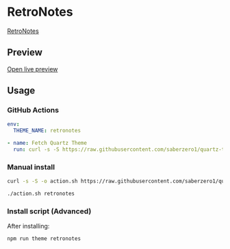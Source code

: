 # RetroNotes

[RetroNotes](https://rubencampelo.com)

## Preview

[Open live preview](https://quartz-themes.github.io/retronotes/)

## Usage

### GitHub Actions

```yaml
env:
  THEME_NAME: retronotes
```

```yaml
- name: Fetch Quartz Theme
  run: curl -s -S https://raw.githubusercontent.com/saberzero1/quartz-themes/master/action.sh | bash -s -- $THEME_NAME
```

### Manual install

```bash
curl -s -S -o action.sh https://raw.githubusercontent.com/saberzero1/quartz-themes/master/action.sh

./action.sh retronotes
```

### Install script (Advanced)

After installing:

```bash
npm run theme retronotes
```
